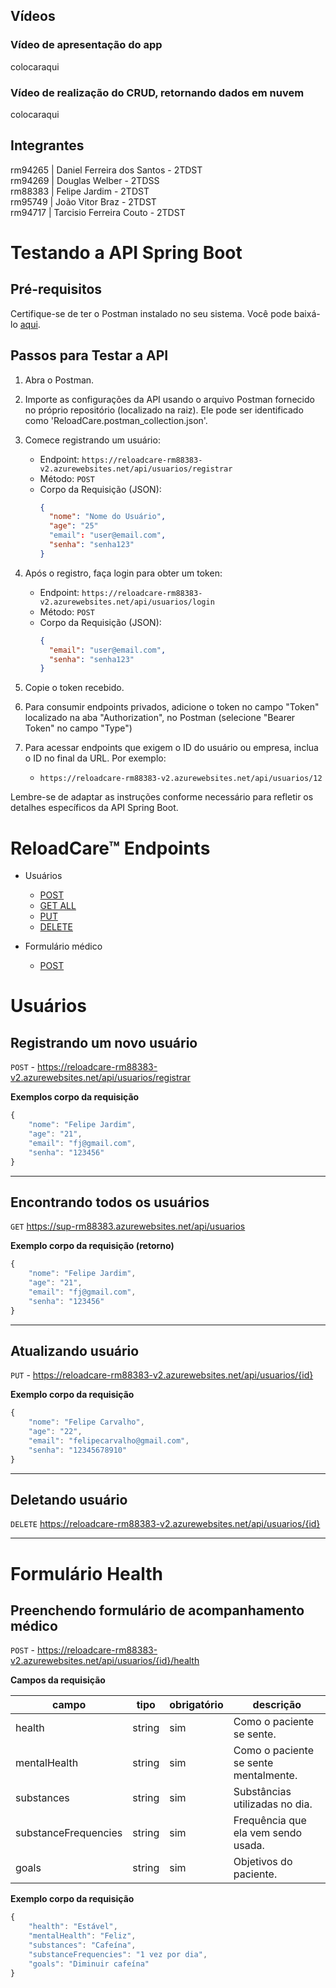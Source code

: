 ## Vídeos
### Vídeo de apresentação do app
colocaraqui
### Vídeo de realização do CRUD, retornando dados em nuvem
colocaraqui

## Integrantes
rm94265 | Daniel Ferreira dos Santos - 2TDST <br/>
rm94269 | Douglas Welber - 2TDSS <br/>
rm88383 | Felipe Jardim - 2TDST<br/>
rm95749 | João Vitor Braz - 2TDST<br/>
rm94717 | Tarcisio Ferreira Couto - 2TDST<br/>

# Testando a API Spring Boot

## Pré-requisitos

Certifique-se de ter o Postman instalado no seu sistema. Você pode baixá-lo [aqui](https://www.postman.com/downloads/).

## Passos para Testar a API

1. Abra o Postman.

2. Importe as configurações da API usando o arquivo Postman fornecido no próprio repositório (localizado na raiz). Ele pode ser identificado como 'ReloadCare.postman_collection.json'.

3. Comece registrando um usuário:
   - Endpoint: `https://reloadcare-rm88383-v2.azurewebsites.net/api/usuarios/registrar`
   - Método: `POST`
   - Corpo da Requisição (JSON):
     ```json
     {
       "nome": "Nome do Usuário",
       "age": "25"
       "email": "user@email.com",
       "senha": "senha123"
     }
     ```

4. Após o registro, faça login para obter um token:
   - Endpoint: `https://reloadcare-rm88383-v2.azurewebsites.net/api/usuarios/login`
   - Método: `POST`
   - Corpo da Requisição (JSON):
     ```json
     {
       "email": "user@email.com",
       "senha": "senha123"
     }
     ```

5. Copie o token recebido.

6. Para consumir endpoints privados, adicione o token no campo "Token" localizado na aba "Authorization", no Postman (selecione "Bearer Token" no campo "Type")

7. Para acessar endpoints que exigem o ID do usuário ou empresa, inclua o ID no final da URL. Por exemplo:
   - `https://reloadcare-rm88383-v2.azurewebsites.net/api/usuarios/12`

Lembre-se de adaptar as instruções conforme necessário para refletir os detalhes específicos da API Spring Boot.


# ReloadCare™ Endpoints

- Usuários
  - [POST](#registrando-um-novo-usuário)
  - [GET ALL](#encontrando-todos-os-usuários)
  - [PUT](#atualizando-usuário)
  - [DELETE](#deletando-usuário)
  
- Formulário médico
  - [POST](#preenchendo-formulário-de-acompanhamento-médico)


# Usuários
## Registrando um novo usuário

`POST` - https://reloadcare-rm88383-v2.azurewebsites.net/api/usuarios/registrar

**Exemplos corpo da requisição**

```js
{
    "nome": "Felipe Jardim",
    "age": "21",
    "email": "fj@gmail.com",
    "senha": "123456"
}
```
---

## Encontrando todos os usuários

`GET` https://sup-rm88383.azurewebsites.net/api/usuarios

**Exemplo corpo da requisição (retorno)**

```js
{
    "nome": "Felipe Jardim",
    "age": "21",
    "email": "fj@gmail.com",
    "senha": "123456"
}
```
---

## Atualizando usuário

`PUT` - https://reloadcare-rm88383-v2.azurewebsites.net/api/usuarios/{id}

**Exemplo corpo da requisição**

```js
{
    "nome": "Felipe Carvalho",
    "age": "22",
    "email": "felipecarvalho@gmail.com",
    "senha": "12345678910"
}
```
---

## Deletando usuário

`DELETE` https://reloadcare-rm88383-v2.azurewebsites.net/api/usuarios/{id}

---

# Formulário Health
## Preenchendo formulário de acompanhamento médico

`POST` - https://reloadcare-rm88383-v2.azurewebsites.net/api/usuarios/{id}/health

**Campos da requisição**

| campo   | tipo    | obrigatório | descrição                             |
| ------- | ------- | ----------- | ------------------------------------- |
| health  | string | sim | Como o paciente se sente. |
| mentalHealth   | string  | sim | Como o paciente se sente mentalmente. |
| substances    | string  | sim | Substâncias utilizadas no dia. |
| substanceFrequencies | string | sim | Frequência que ela vem sendo usada. |
| goals | string | sim | Objetivos do paciente.|

**Exemplo corpo da requisição**

```js
{
    "health": "Estável",
    "mentalHealth": "Feliz",
    "substances": "Cafeína",
    "substanceFrequencies": "1 vez por dia",
    "goals": "Diminuir cafeína"
}
```
